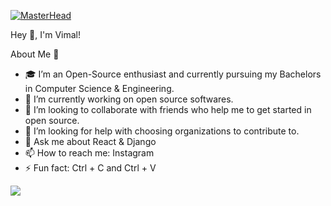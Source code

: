    [![MasterHead](https://s3.amazonaws.com/99Covers-Facebook-Covers/watermark/24880.jpg)](https://vimalprogrammer.github.io)
   
   Hey 👋, I'm Vimal!

   About Me 🚀
- 🎓 I’m an Open-Source enthusiast and currently pursuing my Bachelors in Computer Science & Engineering.
- 🔭 I’m currently working on open source softwares.
- 👯 I’m looking to collaborate with friends who help me to get started in open source.
- 🤔 I’m looking for help with choosing organizations to contribute to.
- 💬 Ask me about React & Django 
- 📫 How to reach me: Instagram
- ⚡ Fun fact: Ctrl + C and Ctrl + V

<img src="https://github-readme-stats.vercel.app/api?username=vimalprogrammer&show_icons=true">
